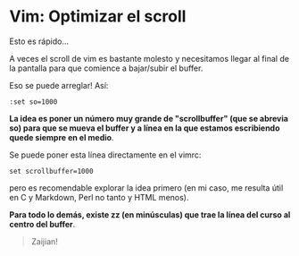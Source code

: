 # Vim: Optimizar el scroll

Esto es rápido...

A veces el scroll de vim es bastante molesto y necesitamos llegar al final de la
 pantalla para que comience a bajar/subir el buffer.

Eso se puede arreglar! Así:

    :set so=1000

__La idea es poner un número muy grande de "scrollbuffer" (que se abrevia so) para
 que se mueva el buffer y a línea en la que estamos escribiendo quede siempre en
 el medio__.


Se puede poner esta línea directamente en el vimrc:
    
    set scrollbuffer=1000

pero es recomendable explorar la idea primero (en mi caso, me resulta útil en C
y Markdown, Perl no tanto y HTML menos).

__Para todo lo demás, existe zz (en minúsculas) que trae la línea del curso al
centro del buffer__.

> Zaijian!
